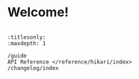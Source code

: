 # Welcome!

```{include} ../README.md
```

```{toctree}
:titlesonly:
:maxdepth: 1

/guide
API Reference </reference/hikari/index>
/changelog/index
```
